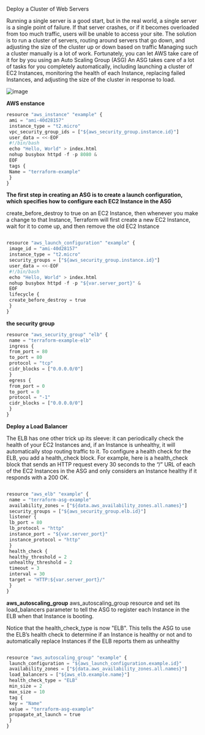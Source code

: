 Deploy a Cluster of Web Servers

Running a single server is a good start, but in the real world, a single server is a single point of failure. If that server crashes, or if it becomes overloaded 
from too much traffic, users will be unable to access your site. The solution 
is to run a cluster of servers, routing around servers that go down, and adjusting the size of the cluster up or down based on traffic
Managing such a cluster manually is a lot of work. Fortunately, you can let
AWS take care of it for by you using an Auto Scaling Group (ASG) An ASG takes care of a lot of tasks for you completely
automatically, including launching a cluster of EC2 Instances, monitoring the health of each Instance, replacing failed Instances, and adjusting the size
of the cluster in response to load.


![image](https://user-images.githubusercontent.com/28998255/134624073-3a3e0426-9ae0-434f-8c46-2934ea995dd5.png)



**AWS enstance**


```python
resource "aws_instance" "example" {
 ami = "ami-40d28157"
 instance_type = "t2.micro"
 vpc_security_group_ids = ["${aws_security_group.instance.id}"]
 user_data = <<-EOF
 #!/bin/bash
 echo "Hello, World" > index.html
 nohup busybox httpd -f -p 8080 &
 EOF
 tags {
 Name = "terraform-example"
 }
}
```

**The first step in creating an ASG is to create a launch configuration, which
specifies how to configure each EC2 Instance in the ASG**

create_before_destroy to true on an EC2 Instance, then whenever you
make a change to that Instance, Terraform will first create a new EC2
Instance, wait for it to come up, and then remove the old EC2 Instance

```python

resource "aws_launch_configuration" "example" {
 image_id = "ami-40d28157"
 instance_type = "t2.micro"
 security_groups = ["${aws_security_group.instance.id}"]
 user_data = <<-EOF
 #!/bin/bash
 echo "Hello, World" > index.html
 nohup busybox httpd -f -p "${var.server_port}" &
 EOF
 lifecycle {
 create_before_destroy = true
 }
}
```
**the security group**
```python
resource "aws_security_group" "elb" {
 name = "terraform-example-elb"
 ingress {
 from_port = 80
 to_port = 80
 protocol = "tcp"
 cidr_blocks = ["0.0.0.0/0"]
 }
 egress {
 from_port = 0
 to_port = 0
 protocol = "-1"
 cidr_blocks = ["0.0.0.0/0"]
 }
}
```

**Deploy a Load Balancer**

The ELB has one other trick up its sleeve: it can periodically check the
health of your EC2 Instances and, if an Instance is unhealthy, it will
automatically stop routing traffic to it. To configure a health check for the
ELB, you add a health_check block. For example, here is a health_check block that sends an HTTP request every 30 seconds to the “/” URL of each
of the EC2 Instances in the ASG and only considers an Instance healthy if it
responds with a 200 OK.

```python 

resource "aws_elb" "example" {
 name = "terraform-asg-example"
 availability_zones = ["${data.aws_availability_zones.all.names}"]
 security_groups = ["${aws_security_group.elb.id}"]
 listener {
 lb_port = 80
 lb_protocol = "http"
 instance_port = "${var.server_port}"
 instance_protocol = "http"
 }
 health_check {
 healthy_threshold = 2
 unhealthy_threshold = 2
 timeout = 3
 interval = 30
 target = "HTTP:${var.server_port}/"
 }
}
```
**aws_autoscaling_group**
aws_autoscaling_group resource and set its load_balancers parameter to tell the ASG to register each Instance in the ELB when that Instance is
booting.

Notice that the health_check_type is now "ELB". This tells the ASG to use
the ELB’s health check to determine if an Instance is healthy or not and to
automatically replace Instances if the ELB reports them as unhealthy

```python

resource "aws_autoscaling_group" "example" {
 launch_configuration = "${aws_launch_configuration.example.id}"
 availability_zones = ["${data.aws_availability_zones.all.names}"]
 load_balancers = ["${aws_elb.example.name}"]
 health_check_type = "ELB"
 min_size = 2
 max_size = 10
 tag {
 key = "Name"
 value = "terraform-asg-example"
 propagate_at_launch = true
 }
}
```

